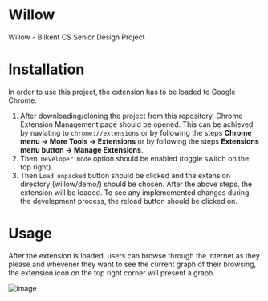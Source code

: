 # Willow
Willow - Bilkent CS Senior Design Project
# Installation 
In order to use this project, the extension has to be loaded to Google Chrome:
  1) After downloading/cloning the project from this repository, Chrome Extension Management page should be opened. This can be achieved by naviating to ```chrome://extensions``` or by following the steps **Chrome menu -> More Tools -> Extensions** or by following the steps **Extensions menu button -> Manage Extensions**.
  2) Then``` Developer mode``` option should be enabled (toggle switch on the top right). 
  3) Then ```Load unpacked``` button should be clicked and the extension directory (willow/demo/) should be chosen.
After the above steps, the extension will be loaded. To see any implememented changes during the develepment process, the reload button should be clicked on.

# Usage 
After the extension is loaded, users can browse through the internet as they please and whevener they want to see the current graph of their browsing, the extension icon on the top right corner will present a graph.

![image](https://user-images.githubusercontent.com/54668892/114511492-a4b38300-9c40-11eb-8c93-395414d6c30a.png)



